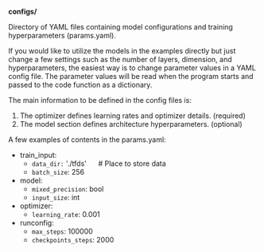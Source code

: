 

**configs/**

Directory of YAML files containing model configurations and training hyperparameters (params.yaml).

If you would like to utilize the models in the examples directly but just change a few settings such as the number of layers, dimension, and hyperparameters, the easiest way is to change parameter values in a YAML config file. The parameter values will be read when the program starts and passed to the code function as a dictionary.

The main information to be defined in the config files is:
1. The optimizer defines learning rates and optimizer details. (required)
2. The model section defines architecture hyperparameters. (optional)
   
A few examples of contents in the params.yaml:
* train_input:
   * `data_dir:` './tfds' &nbsp;&nbsp;&nbsp;&nbsp; # Place to store data
   * `batch_size`: 256
* model:
   * `mixed_precision`: bool
   * `input_size`: int
* optimizer:
   * `learning_rate`: 0.001
* runconfig:
   * `max_steps`: 100000
   * `checkpoints_steps`: 2000
     

